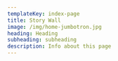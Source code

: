 ```yaml
---
templateKey: index-page
title: Story Wall
image: /img/home-jumbotron.jpg
heading: Heading
subheading: subheading
description: Info about this page
---
```

